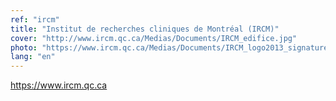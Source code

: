 ```yaml
---
ref: "ircm"
title: "Institut de recherches cliniques de Montréal (IRCM)"
cover: "http://www.ircm.qc.ca/Medias/Documents/IRCM_edifice.jpg"
photo: "https://www.ircm.qc.ca/Medias/Documents/IRCM_logo2013_signatureEN_gif.gif"
lang: "en"
---
```

https://www.ircm.qc.ca
